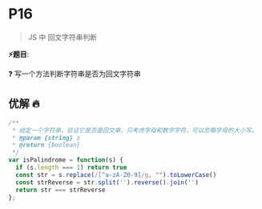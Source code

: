 # P16

> JS 中 回文字符串判断

**⚡题目**:

❓ 写一个方法判断字符串是否为回文字符串

## 优解 🔥

```js
/**
 * 给定一个字符串，验证它是否是回文串，只考虑字母和数字字符，可以忽略字母的大小写。
 * @param {string} s
 * @return {boolean}
 */
var isPalindrome = function(s) {
  if (s.length === 1) return true
  const str = s.replace(/[^a-zA-Z0-9]/g, "").toLowerCase()
  const strReverse = str.split('').reverse().join('')
  return str === strReverse
};
```
